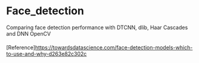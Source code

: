 # Face_detection
Comparing face detection performance with DTCNN, dlib, Haar Cascades and DNN OpenCV  
　  
[Reference]https://towardsdatascience.com/face-detection-models-which-to-use-and-why-d263e82c302c
